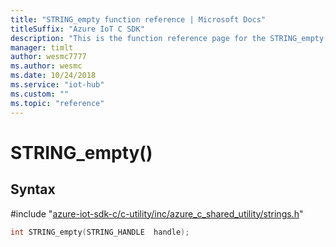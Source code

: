 ```yaml
---                             
title: "STRING_empty function reference | Microsoft Docs" 
titleSuffix: "Azure IoT C SDK"            
description: "This is the function reference page for the STRING_empty() function in the Azure IoT C SDK. This SDK is used with Azure IoT Hub and Azure IoT Hub Device Provisioning Service"            
manager: timlt                 
author: wesmc7777              
ms.author: wesmc               
ms.date: 10/24/2018                    
ms.service: "iot-hub"             
ms.custom: ""                
ms.topic: "reference"        
---                            
```


# STRING_empty()

## Syntax

\#include "[azure-iot-sdk-c/c-utility/inc/azure_c_shared_utility/strings.h](../strings-h.md)"  
```C
int STRING_empty(STRING_HANDLE  handle);
```

